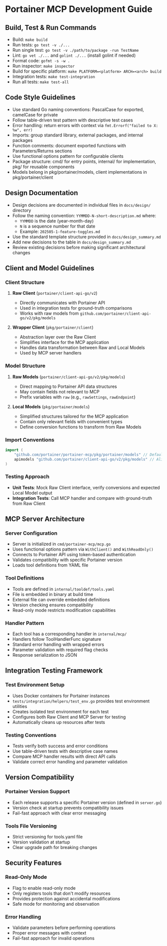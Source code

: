 # Portainer MCP Development Guide

## Build, Test & Run Commands
- Build: `make build`
- Run tests: `go test -v ./...`
- Run single test: `go test -v ./path/to/package -run TestName`
- Lint: `go vet ./...` and `golint ./...` (install golint if needed)
- Format code: `gofmt -s -w .`
- Run inspector: `make inspector`
- Build for specific platform: `make PLATFORM=<platform> ARCH=<arch> build`
- Integration tests: `make test-integration`
- Run all tests: `make test-all`

## Code Style Guidelines
- Use standard Go naming conventions: PascalCase for exported, camelCase for private
- Follow table-driven test pattern with descriptive test cases
- Error handling: return errors with context via `fmt.Errorf("failed to X: %w", err)`
- Imports: group standard library, external packages, and internal packages
- Function comments: document exported functions with Parameters/Returns sections
- Use functional options pattern for configurable clients
- Package structure: cmd/ for entry points, internal/ for implementation, pkg/ for reusable components
- Models belong in pkg/portainer/models, client implementations in pkg/portainer/client

## Design Documentation
- Design decisions are documented in individual files in `docs/design/` directory
- Follow the naming convention: `YYMMDD-N-short-description.md` where:
  - `YYMMDD` is the date (year-month-day)
  - `N` is a sequence number for that date
  - Example: `202505-1-feature-toggles.md`
- Use the standard template structure provided in `docs/design_summary.md`
- Add new decisions to the table in `docs/design_summary.md`
- Review existing decisions before making significant architectural changes

## Client and Model Guidelines

### Client Structure
1. **Raw Client** (`portainer/client-api-go/v2`)
   - Directly communicates with Portainer API
   - Used in integration tests for ground-truth comparisons
   - Works with raw models from `github.com/portainer/client-api-go/v2/pkg/models`

2. **Wrapper Client** (`pkg/portainer/client`)
   - Abstraction layer over the Raw Client
   - Simplifies interface for the MCP application
   - Handles data transformation between Raw and Local Models
   - Used by MCP server handlers

### Model Structure
1. **Raw Models** (`portainer/client-api-go/v2/pkg/models`)
   - Direct mapping to Portainer API data structures
   - May contain fields not relevant to MCP
   - Prefix variables with `raw` (e.g., `rawSettings`, `rawEndpoint`)

2. **Local Models** (`pkg/portainer/models`)
   - Simplified structures tailored for the MCP application
   - Contain only relevant fields with convenient types
   - Define conversion functions to transform from Raw Models

### Import Conventions
```go
import (
    "github.com/portainer/portainer-mcp/pkg/portainer/models" // Default: models (Local MCP Models)
    apimodels "github.com/portainer/client-api-go/v2/pkg/models" // Alias: apimodels (Raw Client-API-Go Models)
)
```

### Testing Approach
- **Unit Tests**: Mock Raw Client interface, verify conversions and expected Local Model output
- **Integration Tests**: Call MCP handler and compare with ground-truth from Raw Client

## MCP Server Architecture

### Server Configuration
- Server is initialized in `cmd/portainer-mcp/mcp.go`
- Uses functional options pattern via `WithClient()` and `WithReadOnly()`
- Connects to Portainer API using token-based authentication
- Validates compatibility with specific Portainer version
- Loads tool definitions from YAML file

### Tool Definitions
- Tools are defined in `internal/tooldef/tools.yaml`
- File is embedded in binary at build time
- External file can override embedded definitions
- Version checking ensures compatibility
- Read-only mode restricts modification capabilities

### Handler Pattern
- Each tool has a corresponding handler in `internal/mcp/`
- Handlers follow ToolHandlerFunc signature
- Standard error handling with wrapped errors
- Parameter validation with required flag checks
- Response serialization to JSON

## Integration Testing Framework

### Test Environment Setup
- Uses Docker containers for Portainer instances
- `tests/integration/helpers/test_env.go` provides test environment utilities
- Creates isolated test environment for each test
- Configures both Raw Client and MCP Server for testing
- Automatically cleans up resources after tests

### Testing Conventions
- Tests verify both success and error conditions
- Use table-driven tests with descriptive case names
- Compare MCP handler results with direct API calls
- Validate correct error handling and parameter validation

## Version Compatibility

### Portainer Version Support
- Each release supports a specific Portainer version (defined in `server.go`)
- Version check at startup prevents compatibility issues
- Fail-fast approach with clear error messaging

### Tools File Versioning
- Strict versioning for tools.yaml file
- Version validation at startup
- Clear upgrade path for breaking changes

## Security Features

### Read-Only Mode
- Flag to enable read-only mode
- Only registers tools that don't modify resources
- Provides protection against accidental modifications
- Safe mode for monitoring and observation

### Error Handling
- Validate parameters before performing operations
- Proper error messages with context
- Fail-fast approach for invalid operations